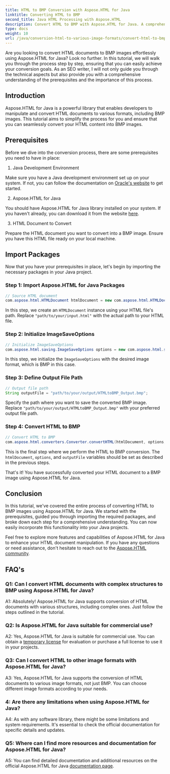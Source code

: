 ```yaml
---
title: HTML to BMP Conversion with Aspose.HTML for Java
linktitle: Converting HTML to BMP
second_title: Java HTML Processing with Aspose.HTML
description: Convert HTML to BMP with Aspose.HTML for Java. A comprehensive tutorial to seamlessly convert HTML documents into BMP images using Aspose.HTML for Java.
type: docs
weight: 10
url: /java/conversion-html-to-various-image-formats/convert-html-to-bmp/
---
```

Are you looking to convert HTML documents to BMP images effortlessly using Aspose.HTML for Java? Look no further. In this tutorial, we will walk you through the process step by step, ensuring that you can easily achieve your conversion goals. As an SEO writer, I will not only guide you through the technical aspects but also provide you with a comprehensive understanding of the prerequisites and the importance of this process. 

## Introduction

Aspose.HTML for Java is a powerful library that enables developers to manipulate and convert HTML documents to various formats, including BMP images. This tutorial aims to simplify the process for you and ensure that you can seamlessly convert your HTML content into BMP images.

## Prerequisites

Before we dive into the conversion process, there are some prerequisites you need to have in place:

1. Java Development Environment

Make sure you have a Java development environment set up on your system. If not, you can follow the documentation on [Oracle's website](https://www.oracle.com/java/technologies/javase-downloads.html) to get started.

2. Aspose.HTML for Java

You should have Aspose.HTML for Java library installed on your system. If you haven't already, you can download it from the website [here](https://releases.aspose.com/html/java/).

3. HTML Document to Convert

Prepare the HTML document you want to convert into a BMP image. Ensure you have this HTML file ready on your local machine.

## Import Packages

Now that you have your prerequisites in place, let's begin by importing the necessary packages in your Java project.

### Step 1: Import Aspose.HTML for Java Packages

```java
// Source HTML document
com.aspose.html.HTMLDocument htmlDocument = new com.aspose.html.HTMLDocument("path/to/your/input.html");
```

In this step, we create an `HTMLDocument` instance using your HTML file's path. Replace `"path/to/your/input.html"` with the actual path to your HTML file.

### Step 2: Initialize ImageSaveOptions

```java
// Initialize ImageSaveOptions
com.aspose.html.saving.ImageSaveOptions options = new com.aspose.html.saving.ImageSaveOptions(com.aspose.html.rendering.image.ImageFormat.Bmp);
```

In this step, we initialize the `ImageSaveOptions` with the desired image format, which is BMP in this case.

### Step 3: Define Output File Path

```java
// Output file path
String outputFile = "path/to/your/output/HTMLtoBMP_Output.bmp";
```

Specify the path where you want to save the converted BMP image. Replace `"path/to/your/output/HTMLtoBMP_Output.bmp"` with your preferred output file path.

### Step 4: Convert HTML to BMP

```java
// Convert HTML to BMP
com.aspose.html.converters.Converter.convertHTML(htmlDocument, options, outputFile);
```

This is the final step where we perform the HTML to BMP conversion. The `htmlDocument`, `options`, and `outputFile` variables should be set as described in the previous steps.

That's it! You have successfully converted your HTML document to a BMP image using Aspose.HTML for Java.

## Conclusion

In this tutorial, we've covered the entire process of converting HTML to BMP images using Aspose.HTML for Java. We started with the prerequisites, guided you through importing the required packages, and broke down each step for a comprehensive understanding. You can now easily incorporate this functionality into your Java projects.

Feel free to explore more features and capabilities of Aspose.HTML for Java to enhance your HTML document manipulation. If you have any questions or need assistance, don't hesitate to reach out to the [Aspose.HTML community](https://forum.aspose.com/).

## FAQ's

### Q1: Can I convert HTML documents with complex structures to BMP using Aspose.HTML for Java?

A1: Absolutely! Aspose.HTML for Java supports conversion of HTML documents with various structures, including complex ones. Just follow the steps outlined in the tutorial.

### Q2: Is Aspose.HTML for Java suitable for commercial use?

A2: Yes, Aspose.HTML for Java is suitable for commercial use. You can obtain a [temporary license](https://purchase.aspose.com/temporary-license/) for evaluation or purchase a full license to use it in your projects.

### Q3: Can I convert HTML to other image formats with Aspose.HTML for Java?

A3: Yes, Aspose.HTML for Java supports the conversion of HTML documents to various image formats, not just BMP. You can choose different image formats according to your needs.

### 4: Are there any limitations when using Aspose.HTML for Java?

A4: As with any software library, there might be some limitations and system requirements. It's essential to check the official documentation for specific details and updates.

### Q5: Where can I find more resources and documentation for Aspose.HTML for Java?

A5: You can find detailed documentation and additional resources on the official Aspose.HTML for Java [documentation page](https://reference.aspose.com/html/java/).
